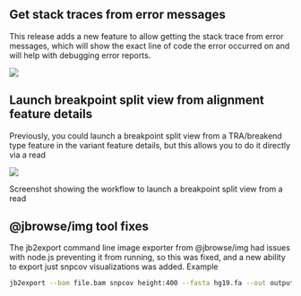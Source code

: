 ## Get stack traces from error messages

This release adds a new feature to allow getting the stack trace from error
messages, which will show the exact line of code the error occurred on and will
help with debugging error reports.

![](https://user-images.githubusercontent.com/6511937/300597947-6bf8056c-18cd-4033-9321-37e942a650f6.png)

## Launch breakpoint split view from alignment feature details

Previously, you could launch a breakpoint split view from a TRA/breakend type
feature in the variant feature details, but this allows you to do it directly
via a read

![](https://user-images.githubusercontent.com/6511937/306055182-35cffedd-ce2e-4645-b3ca-b674c49febd1.png)

Screenshot showing the workflow to launch a breakpoint split view from a read

## @jbrowse/img tool fixes

The jb2export command line image exporter from @jbrowse/img had issues with
node.js preventing it from running, so this was fixed, and a new ability to
export just snpcov visualizations was added. Example

```bash
jb2export --bam file.bam snpcov height:400 --fasta hg19.fa --out output.png
```
